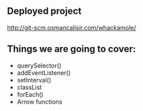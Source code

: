 ## Deployed project
http://git-scm.osmancalisir.com/whackamole/

## Things we are going to cover:
* querySelector()
* addEventListener()
* setInterval()
* classList
* forEach()
* Arrow functions
